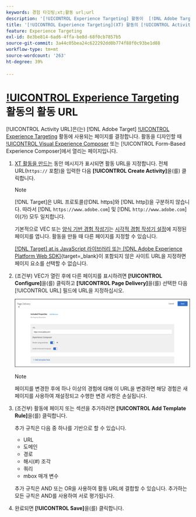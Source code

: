 ```yaml
---
keywords: 경험 타깃팅;xt;활동 url;url
description: '[!UICONTROL Experience Targeting] 활동이  [!DNL Adobe Target]을(를) 사용하여 디자인될 때 열리고 테스트에 사용되는 페이지를 결정하는 [!UICONTROL Activity URL]을(를) 지정하는 방법을 알아봅니다.'
title: '[!UICONTROL Experience Targeting](XT) 활동의 [!UICONTROL Activity URL]은(는) 무엇입니까?'
feature: Experience Targeting
exl-id: 8e3be814-6ad6-4ffa-be8d-68f0cb7857b5
source-git-commit: 3a44c05bea24c622292dd0b774f88f0c93be1d88
workflow-type: tm+mt
source-wordcount: '263'
ht-degree: 39%

---
```


# [!UICONTROL Experience Targeting](XT) 활동의 활동 URL

[!UICONTROL Activity URL]은(는) [!DNL Adobe Target] [!UICONTROL Experience Targeting](XT) 활동에 사용되는 페이지를 결정합니다. 활동을 디자인할 때 [!UICONTROL Visual Experience Composer](VEC) 또는 [!UICONTROL Form-Based Experience Composer]에서 열리는 페이지입니다.

1. [XT 활동을 만드는](/help/main/c-activities/t-experience-target/t-xt-create/xt-create.md) 동안 메시지가 표시되면 활동 URL을 지정합니다. 전체 URL(`https://` 포함)을 입력한 다음 **[!UICONTROL Create Activity]**&#x200B;을(를) 클릭합니다.

   >[!NOTE]
   >
   >[!DNL Target]은 URL 프로토콜([!DNL https]와 [!DNL http])을 구분하지 않습니다. 따라서 [!DNL `https://www.adobe.com`] 및 [!DNL `http://www.adobe.com`]이(가) 모두 일치합니다.
   >
   >기본적으로 VEC 또는 [양식 기반 경험 작성기](/help/main/c-experiences/form-experience-composer.md)는 [시각적 경험 작성기 설정](/help/main/administrating-target/visual-experience-composer-set-up.md)에 지정된 페이지를 엽니다. 활동을 만들 때 다른 페이지를 지정할 수 있습니다.
   >
   >[[!DNL Target] at.js JavaScript 라이브러리 또는 [!DNL Adobe Experience Platform Web SDK]](https://experienceleague.adobe.com/docs/target-dev/developer/client-side/overview.html){target=_blank}이 포함되지 않은 사이트 URL을 지정하면 페이지 요소를 선택할 수 없습니다.

1. (조건부) VEC가 열린 후에 다른 페이지를 표시하려면 **[!UICONTROL Configure]**&#x200B;을(를) 클릭하고 **[!UICONTROL Page Delivery]**&#x200B;을(를) 선택한 다음 [!UICONTROL URL] 필드에 URL을 지정하십시오.

   ![페이지 전달 대화 상자](/help/main/c-activities/t-experience-target/t-xt-create/assets/url-config-new.png)

   >[!NOTE]
   >
   >페이지를 변경한 후에 하나 이상의 경험에 대해 이 URL을 변경하면 해당 경험은 새 페이지를 사용하여 재설정되고 수행한 변경 사항은 손실됩니다.

1. (조건부) 활동에 페이지 또는 섹션을 추가하려면 **[!UICONTROL Add Template Rule]**&#x200B;을(를) 클릭합니다.

   추가 규칙은 다음 중 하나를 기반으로 할 수 있습니다.

   * URL
   * 도메인
   * 경로
   * 해시(#) 조각
   * 쿼리
   * mbox 매개 변수

   추가 규칙은 AND 또는 OR을 사용하여 활동 URL에 결합할 수 있습니다. 추가하는 모든 규칙은 AND를 사용하여 서로 평가됩니다.

1. 완료되면 **[!UICONTROL Save]**&#x200B;을(를) 클릭합니다.

